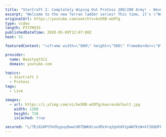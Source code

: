 ```yaml
---
title: "StarCraft 2: Completely Wiping Out Protoss 200/200 Army! - Never Attack to Grandmaster"
excerpt: "Welcome to the new Terran ladder series! This time, it's \"Never Attack to Grandmaster!\" In this challenge, I play as Terran on the EU ladder, and in every game I'm not allowed to attack with any units except for using Ghosts. I'm allowed to make any army units for defending, as long as I don't attack"
originalUrl: https://youtube.com/watch?v=keSRB-wU9Tg
type: video
length: PT37M43S
publishedDateTime: 2020-05-09T12:07:00Z
heat: 51

featuredContent: "<iframe width=\"800\" height=\"500\" frameborder=\"0\" src=\"https://www.youtube.com/embed/keSRB-wU9Tg\" allow=\"accelerometer; autoplay; encrypted-media; gyroscope; picture-in-picture\" allowfullscreen></iframe>"

provider:
  name: BeastyqtSC2
  domain: youtube.com

topics:
  - StarCraft 2
  - Protoss
tags:
  - Live

images:
  - url: https://i.ytimg.com/vi/keSRB-wU9Tg/maxresdefault.jpg
    width: 1280
    height: 720
    isCached: true

secured: "L/7Ei62APtFm3hypuyDwwtd6TQWKdcuxXMzX+q2qnhdV1pAW7KzW+klI6QOFbJDc+/Fh82yVWhWKvK+I3wQwFOX9qOowVvXoHok9utc6IbfG9akM7XgYm49EsJkb7HGAa2m9BZxieaRY4z4GVRjO/xmmWfx5ASCMpeOCw68Zvfp+1hMT3rjvVzSzqDU3mZKSv0HZ1v0oYg0Vyz7uXUXzhwLKh+dXtDJAsIlRYAu0aEx7S5VpY38bfk7vQwD3YDeQgXZWfJgOlkq4F5OYbcz6uoAmo9DnYN9bkQdwyOam5qyzVi7KKw0AZsT/ci5dHWqd1yqunmURCHMwzbGm6/WgukTHG1m/zj13RZvpUIouQiKElZ9D/YZ/1Cg81p0MJIi0IakLxRwf+cLbBu6uofjM9XV3bsGbg1AsaDLEilOENm4=;4Gvagy2s4GPKx/Rf7Tv7BA=="
---
```



